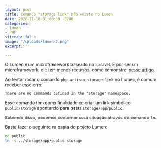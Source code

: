 ```yaml
---
layout: post
title: Comando "storage link" não existe no Lumen
date: 2020-11-18 01:00:00 -0200
categories:
- lumen
- PHP
sitemap: false
image: "/uploads/lumen-2.png"
excerpt: ''

---
```

O Lumen é um microframework baseado no Laravel. E por ser um microframework, ele tem menos recursos, como demonstrei [nesse artigo](blog/2020/11/18/por-que-o-comando-artisan-serve-nao-funciona-no-lumen-framework).

Ao tentar rodar o comando `php artisan storage:link` no Lumen, é comum receber esse erro:

```
There are no commands defined in the "storage" namespace.
```

Esse comando tem como finalidade de criar um link simbólico `public/storage` apontando para pasta `storage/app/public`.

Sabendo disso, podemos contornar essa situação através do comando `ln`.

Basta fazer o seguinte na pasta do projeto Lumen:

```bash
cd public
ln -s ../storage/app/public storage
```